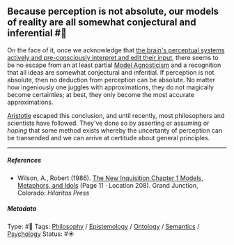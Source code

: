 ## Because perception is not absolute, our models of reality are all somewhat conjectural and inferential #🧠

On the face of it, once we acknowledge that [the brain's perceptual systems actively and pre-consciously interpret and edit their input](The%20brain's%20perceptual%20systems%20actively%20and%20pre-consciously%20interpret%20and%20edit%20their%20input.md), there seems to be no escape from an at least partial [Model Agnosticism](Model%20Agnosticism.md) and a recognition that all ideas are somewhat conjectural and inferitial. If perception is not absolute, then no deduction from perception can be absolute. No matter how ingeniously one juggles with approximations, they do not magically become certainties; at best, they only become the most accurate approximations.

[Aristotle]() escaped this conclusion, and until recently, most philosophers and scientists have followed. They've done so by asserting or assuming or *hoping* that some method exists whereby the uncertanty of perception can be transended and we can arrive at certitude about general principles.

---

##### References

* Wilson, A., Robert (1986). [The New Inquisition Chapter 1 Models, Metaphors, and Idols](The%20New%20Inquisition%20Chapter%201%20Models,%20Metaphors,%20and%20Idols.md) (Page 11 · Location 208). Grand Junction, Colorado: *Hilaritas Press*

##### Metadata

Type: #🔴 
Tags: [Philosophy](Philosophy.md) / [Epistemology](Epistemology.md) / [Ontology](Ontology.md) / [Semantics](Semantics.md) / [Psychology](Psychology.md)
Status: #☀️ 
